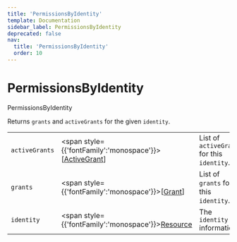 ```yaml
---
title: 'PermissionsByIdentity'
template: Documentation
sidebar_label: PermissionsByIdentity
deprecated: false
nav:
  title: 'PermissionsByIdentity'
  order: 10
---
```


# PermissionsByIdentity

<div style={{'fontFamily':'monospace'}}><span style={{'fontSize':'1.5rem','fontWeight':500}}>PermissionsByIdentity</span></div>



Returns `grants` and `activeGrants` for the given `identity`.

| | | |
| -- | -- | -- |
| `activeGrants` | <span style={{'fontFamily':'monospace'}}>[<a href="/guardrails/docs/reference/graphql/object/ActiveGrant">ActiveGrant</a>]</span> | List of `activeGrants` for this `identity`. |
| `grants` | <span style={{'fontFamily':'monospace'}}>[<a href="/guardrails/docs/reference/graphql/object/Grant">Grant</a>]</span> | List of `grants` for this `identity`. |
| `identity` | <span style={{'fontFamily':'monospace'}}><a href="/guardrails/docs/reference/graphql/object/Resource">Resource</a></span> | The `identity` information. |